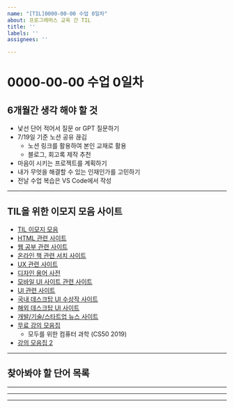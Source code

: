 ```yaml
---
name: "[TIL]0000-00-00 수업 0일차"
about: 프로그래머스 교육 간 TIL
title: ''
labels: ''
assignees: ''

---
```


# 0000-00-00 수업 0일차

## 6개월간 생각 해야 할 것
- 낯선 단어 적어서 질문 or GPT 질문하기
- 7/19일 기준 노션 공유 끊김
  - 노션 링크를 활용하여 본인 교재로 활용
  - 블로그, 회고록 제작 추천
- 마음이 시키는 프로젝트를 계획하기
- 내가 무엇을 해결할 수 있는 인재인가를 고민하기
- 전날 수업 복습은 VS Code에서 작성

---

## TIL을 위한 이모지 모음 사이트
- [TIL 이모지 모음](https://emojipedia.org/)
- [HTML 관련 사이트](https://www.w3schools.com/)
- [웹 공부 관련 사이트](https://poiemaweb.com/)
- [온라인 책 관련 서치 사이트](https://wikidocs.net/)
- [UX 관련 사이트](https://upa.userspoon.com/?uxPatternIds=99999)
- [디자인 용어 사전](https://designbase.co.kr/dictionary_categories/ui/)
- [모바일 UI 사이트 관련 사이트](https://wwit.design/)
- [UI 관련 사이트](https://uibowl.io/)
- [국내 데스크탑 UI 수상작 사이트](https://gdweb.co.kr/main/)
- [해외 데스크탑 UI 사이트](https://ifdesign.com)
- [개발/기술/스타트업 뉴스 사이트](https://news.hada.io)
- [무료 강의 모음집](https://www.boostcourse.org/opencourse)
  - 모두를 위한 컴퓨터 과학 (CS50 2019)
- [강의 모음집 2](https://www.kmooc.kr/view/course)

---

## 찾아봐야 할 단어 목록


---


---


---
